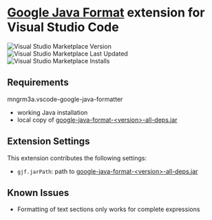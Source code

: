 # [Google Java Format](https://github.com/google/google-java-format) extension for Visual Studio Code

![Visual Studio Marketplace Version](https://img.shields.io/visual-studio-marketplace/v/mngrm3a.vscode-google-java-formatter)
![Visual Studio Marketplace Last Updated](https://img.shields.io/visual-studio-marketplace/last-updated/mngrm3a.vscode-google-java-formatter)
![Visual Studio Marketplace Installs](https://img.shields.io/visual-studio-marketplace/i/mngrm3a.vscode-google-java-formatter)

## Requirements

mngrm3a.vscode-google-java-formatter

* working Java installation
* local copy of [google-java-format-\<version\>-all-deps.jar](https://github.com/google/google-java-format/releases)

## Extension Settings

This extension contributes the following settings:

* `gjf.jarPath`: path to [google-java-format-\<version\>-all-deps.jar](https://github.com/google/google-java-format/releases)

## Known Issues

* Formatting of text sections only works for complete expressions
